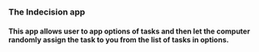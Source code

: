 ### The Indecision app 
#### This app allows user to app options of tasks and then let the computer randomly assign the task to you from the list of tasks in options.

